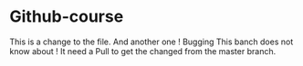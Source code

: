 # Github-course
 
This is a change to the file. And another one !
Bugging
This banch does not know about !
It need a Pull to get the changed from the master branch.